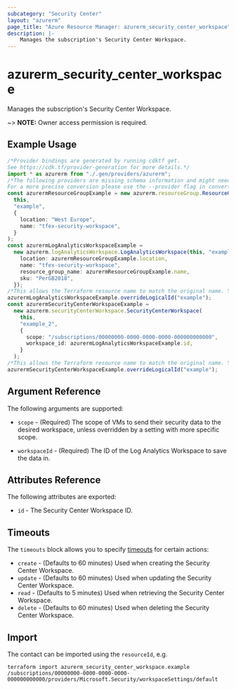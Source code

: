 ```yaml
---
subcategory: "Security Center"
layout: "azurerm"
page_title: "Azure Resource Manager: azurerm_security_center_workspace"
description: |-
    Manages the subscription's Security Center Workspace.
---
```


# azurerm\_security\_center\_workspace

Manages the subscription's Security Center Workspace.

\~> **NOTE:** Owner access permission is required.

## Example Usage

```typescript
/*Provider bindings are generated by running cdktf get.
See https://cdk.tf/provider-generation for more details.*/
import * as azurerm from "./.gen/providers/azurerm";
/*The following providers are missing schema information and might need manual adjustments to synthesize correctly: azurerm.
For a more precise conversion please use the --provider flag in convert.*/
const azurermResourceGroupExample = new azurerm.resourceGroup.ResourceGroup(
  this,
  "example",
  {
    location: "West Europe",
    name: "tfex-security-workspace",
  }
);
const azurermLogAnalyticsWorkspaceExample =
  new azurerm.logAnalyticsWorkspace.LogAnalyticsWorkspace(this, "example_1", {
    location: azurermResourceGroupExample.location,
    name: "tfex-security-workspace",
    resource_group_name: azurermResourceGroupExample.name,
    sku: "PerGB2018",
  });
/*This allows the Terraform resource name to match the original name. You can remove the call if you don't need them to match.*/
azurermLogAnalyticsWorkspaceExample.overrideLogicalId("example");
const azurermSecurityCenterWorkspaceExample =
  new azurerm.securityCenterWorkspace.SecurityCenterWorkspace(
    this,
    "example_2",
    {
      scope: "/subscriptions/00000000-0000-0000-0000-000000000000",
      workspace_id: azurermLogAnalyticsWorkspaceExample.id,
    }
  );
/*This allows the Terraform resource name to match the original name. You can remove the call if you don't need them to match.*/
azurermSecurityCenterWorkspaceExample.overrideLogicalId("example");

```

## Argument Reference

The following arguments are supported:

*   `scope` - (Required) The scope of VMs to send their security data to the desired workspace, unless overridden by a setting with more specific scope.

*   `workspaceId` - (Required) The ID of the Log Analytics Workspace to save the data in.

## Attributes Reference

The following attributes are exported:

* `id` - The Security Center Workspace ID.

## Timeouts

The `timeouts` block allows you to specify [timeouts](https://www.terraform.io/language/resources/syntax#operation-timeouts) for certain actions:

* `create` - (Defaults to 60 minutes) Used when creating the Security Center Workspace.
* `update` - (Defaults to 60 minutes) Used when updating the Security Center Workspace.
* `read` - (Defaults to 5 minutes) Used when retrieving the Security Center Workspace.
* `delete` - (Defaults to 60 minutes) Used when deleting the Security Center Workspace.

## Import

The contact can be imported using the `resourceId`, e.g.

```shell
terraform import azurerm_security_center_workspace.example /subscriptions/00000000-0000-0000-0000-000000000000/providers/Microsoft.Security/workspaceSettings/default
```
